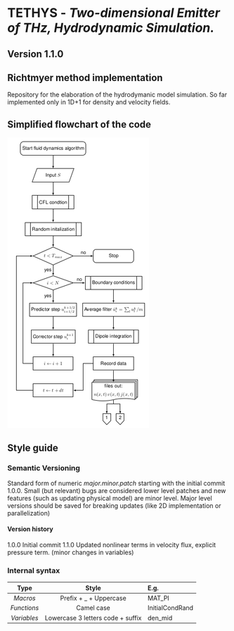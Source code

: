 # TETHYS - *Two-dimensional Emitter of THz, Hydrodynamic Simulation.*
## Version 1.1.0

## Richtmyer method implementation
Repository for the elaboration of the hydrodymanic model simulation. 
So far implemented only in 1D+1 for density and velocity fields.

## Simplified flowchart of the code

![Flowchart](/images/CodeFlowchart.png)

## Style guide

### Semantic Versioning

Standard form of numeric *major.minor.patch* starting with the initial commit 1.0.0. Small (but relevant) bugs are considered lower level patches and new features (such as updating physical model) are minor level. Major level versions should be saved for breaking updates (like 2D implementation or parallelization)

#### Version history
1.0.0 Initial commit 
1.1.0 Updated nonlinear terms in velocity flux, explicit pressure term. (minor changes in variables)  

### Internal syntax

| Type            | Style                                 | E.g.              |
| :-------------: |:-------------:                        | :-----            |
| *Macros*          | Prefix + _ + Uppercase                | MAT_PI            |
| *Functions*       | Camel case                            | InitialCondRand   |
| *Variables*       | Lowercase 3 letters code + suffix     | den_mid           |

